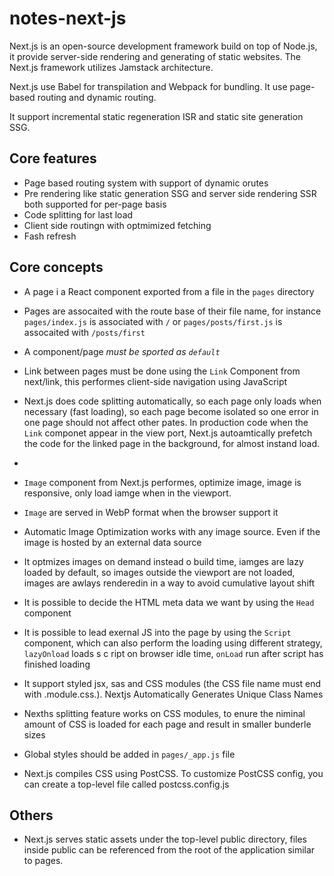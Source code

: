 # notes-next-js

Next.js is an open-source development framework build on top of Node.js, it provide server-side rendering and generating of static websites.
The Next.js framework utilizes Jamstack architecture.

Next.js use Babel for transpilation and Webpack for bundling.
It use page-based routing and dynamic routing.

It support incremental static regeneration ISR and static site generation SSG.


## Core features

- Page based routing system with support of dynamic orutes
- Pre rendering like static generation SSG and server side rendering SSR both supported for per-page basis
- Code splitting for last load
- Client side routingn with optmimized fetching
- Fash refresh


## Core concepts

- A page i a React component exported from a file in the `pages` directory
- Pages are assocaited with the route base of their file name, for instance `pages/index.js` is associated with `/` or `pages/posts/first.js` is assocaited with `/posts/first`
- A component/page *must be sported as `default`*
- Link between pages must be done using the `Link` Component from next/link, this performes client-side navigation using JavaScript
- Next.js does code splitting automatically, so each page only loads when necessary (fast loading), so each page become isolated so one error in one page should not affect other pates. In production code when the `Link` componet appear in the view port, Next.js autoamtically prefetch the code for the linked page in the background, for almost instand load.
- 
- `Image` component from Next.js performes, optimize image, image is responsive, only load iamge when in the viewport.
- `Image` are served in WebP format when the browser support it
- Automatic Image Optimization works with any image source. Even if the image is hosted by an external data source
- It optmizes images on demand instead o build time, iamges are lazy loaded by default, so images outside the viewport are not loaded, images are awlays renderedin in a way to avoid cumulative layout shift

- It is possible to decide the HTML meta data we want by using the `Head` component
- It is possible to lead exernal JS into the page by using the `Script` component, which can also perform the loading using different strategy, `lazyOnload` loads s c ript on browser idle time, `onLoad` run after script has finished loading

- It support styled jsx, sas and CSS modules (the CSS file name must end with .module.css.). Nextjs Automatically Generates Unique Class Names
- Nexths splitting feature works on CSS modules, to enure the niminal amount of CSS is loaded for each page and result in smaller bunderle sizes
- Global styles should be added in `pages/_app.js` file
- Next.js compiles CSS using PostCSS. To customize PostCSS config, you can create a top-level file called postcss.config.js

## Others
- Next.js serves static assets under the top-level public directory, files inside public can be referenced from the root of the application similar to pages.

